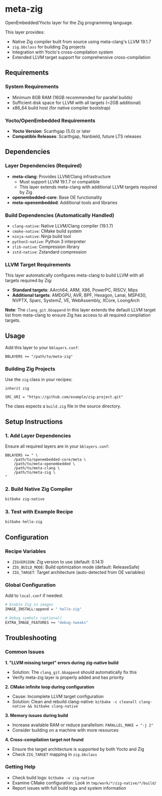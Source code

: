 # meta-zig

OpenEmbedded/Yocto layer for the Zig programming language.

This layer provides:
- Native Zig compiler built from source using meta-clang's LLVM 19.1.7
- `zig.bbclass` for building Zig projects
- Integration with Yocto's cross-compilation system
- Extended LLVM target support for comprehensive cross-compilation

## Requirements

### System Requirements
- Minimum 8GB RAM (16GB recommended for parallel builds)
- Sufficient disk space for LLVM with all targets (~2GB additional)
- x86_64 build host (for native compiler bootstrap)

### Yocto/OpenEmbedded Requirements
- **Yocto Version**: Scarthgap (5.0) or later
- **Compatible Releases**: Scarthgap, Nanbield, future LTS releases

## Dependencies

### Layer Dependencies (Required)
- **meta-clang**: Provides LLVM/Clang infrastructure
  - Must support LLVM 19.1.7 or compatible
  - This layer extends meta-clang with additional LLVM targets required by Zig
- **openembedded-core**: Base OE functionality
- **meta-openembedded**: Additional tools and libraries

### Build Dependencies (Automatically Handled)
- `clang-native`: Native LLVM/Clang compiler (19.1.7)
- `cmake-native`: CMake build system
- `ninja-native`: Ninja build tool
- `python3-native`: Python 3 interpreter
- `zlib-native`: Compression library
- `zstd-native`: Zstandard compression

### LLVM Target Requirements
This layer automatically configures meta-clang to build LLVM with all targets required by Zig:
- **Standard targets**: AArch64, ARM, X86, PowerPC, RISCV, Mips
- **Additional targets**: AMDGPU, AVR, BPF, Hexagon, Lanai, MSP430, NVPTX, Sparc, SystemZ, VE, WebAssembly, XCore, LoongArch

**Note**: The `clang_git.bbappend` in this layer extends the default LLVM target list from meta-clang to ensure Zig has access to all required compilation targets.

## Usage

Add this layer to your `bblayers.conf`:

```
BBLAYERS += "/path/to/meta-zig"
```

### Building Zig Projects

Use the `zig` class in your recipes:

```bitbake
inherit zig

SRC_URI = "https://github.com/example/zig-project.git"
```

The class expects a `build.zig` file in the source directory.

## Setup Instructions

### 1. Add Layer Dependencies
Ensure all required layers are in your `bblayers.conf`:

```
BBLAYERS += " \
    /path/to/openembedded-core/meta \
    /path/to/meta-openembedded \
    /path/to/meta-clang \
    /path/to/meta-zig \
"
```

### 2. Build Native Zig Compiler
```bash
bitbake zig-native
```

### 3. Test with Example Recipe
```bash
bitbake hello-zig
```

## Configuration

### Recipe Variables
- `ZIGVERSION`: Zig version to use (default: 0.14.1)
- `ZIG_BUILD_MODE`: Build optimization mode (default: ReleaseSafe)
- `ZIG_TARGET`: Target architecture (auto-detected from OE variables)

### Global Configuration
Add to `local.conf` if needed:
```bash
# Enable Zig in images
IMAGE_INSTALL:append = " hello-zig"

# Debug symbols (optional)
EXTRA_IMAGE_FEATURES += "debug-tweaks"
```

## Troubleshooting

### Common Issues

**1. "LLVM missing target" errors during zig-native build**
- Solution: The `clang_git.bbappend` should automatically fix this
- Verify meta-zig layer is properly added and has priority

**2. CMake infinite loop during configuration**
- Cause: Incomplete LLVM target configuration
- Solution: Clean and rebuild clang-native: `bitbake -c cleanall clang-native && bitbake clang-native`

**3. Memory issues during build**
- Increase available RAM or reduce parallelism: `PARALLEL_MAKE = "-j 2"`
- Consider building on a machine with more resources

**4. Cross-compilation target not found**
- Ensure the target architecture is supported by both Yocto and Zig
- Check `ZIG_TARGET` mapping in `zig.bbclass`

### Getting Help
- Check build logs: `bitbake -v zig-native`
- Examine CMake configuration: Look in `tmp/work/*/zig-native/*/build/`
- Report issues with full build logs and system information
